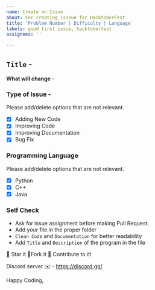 ```yaml
---
name: Create an Issue
about: For creating isssue for HacktoberFest
title: 'Problem Number | Difficulty | Language'
labels: good first issue, hacktoberfest
assignees: ''

---
```


## **`Title`** -

**What will change** -

### Type of Issue -

Please add/delete options that are not relevant.

- [x] Adding New Code
- [x] Improving Code
- [x] Improving Documentation
- [x] Bug Fix

### Programming Language

Please add/delete options that are not relevant.

- [x] Python
- [x] C++
- [x] Java

### Self Check 

- Ask for issue assignment before making Pull Request.
- Add your file in the proper folder
- `Clean Code` and `Documentation` for better readability
- Add `Title` and `Description` of the program in the file

:star2: Star it :fork_and_knife:Fork it :handshake: Contribute to it!

Discord server ✉️ - https://discord.gg/

Happy Coding,
